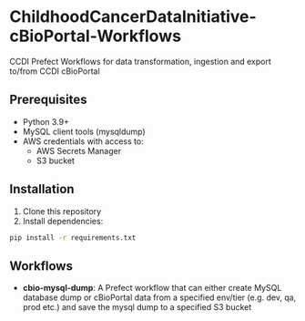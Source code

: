 # ChildhoodCancerDataInitiative-cBioPortal-Workflows
CCDI Prefect Workflows for data transformation, ingestion and export to/from CCDI cBioPortal

## Prerequisites

- Python 3.9+
- MySQL client tools (mysqldump)
- AWS credentials with access to:
  - AWS Secrets Manager
  - S3 bucket

## Installation

1. Clone this repository
2. Install dependencies:
```bash
pip install -r requirements.txt
```

## Workflows

- **cbio-mysql-dump**: A Prefect workflow that can either create MySQL database dump or cBioPortal data from a specified env/tier (e.g. dev, qa, prod etc.) and save the mysql dump to a specified S3 bucket
